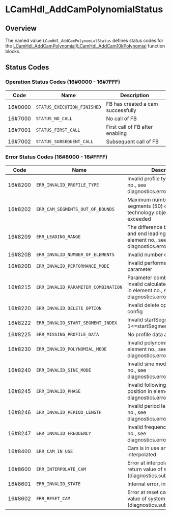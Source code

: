 # LCamHdl_AddCamPolynomialStatus

## Overview

The named value `LCamHdl_AddCamPolynomialStatus` defines status codes for the [LCamHdl_AddCamPolynomial](../../function-blocks/LCamHdl_AddCamPolynomial.md)/[LCamHdl_AddCam10kPolynomial](../../function-blocks/LCamHdl_AddCam10kPolynomial.md) function blocks.

## Status Codes

### Operation Status Codes (16#0000 - 16#7FFF)

| Code | Name | Description |
|------|------|-------------|
| 16#0000 | `STATUS_EXECUTION_FINISHED` | FB has created a cam successfully |
| 16#7000 | `STATUS_NO_CALL` | No call of FB |
| 16#7001 | `STATUS_FIRST_CALL` | First call of FB after enabling |
| 16#7002 | `STATUS_SUBSEQUENT_CALL` | Subsequent call of FB |

### Error Status Codes (16#8000 - 16#FFFF)

| Code | Name | Description |
|------|------|-------------|
| 16#8200 | `ERR_INVALID_PROFILE_TYPE` | Invalid profile type in element no., see diagnostics.errorElementNo |
| 16#8202 | `ERR_CAM_SEGMENTS_OUT_OF_BOUNDS` | Maximum number of cam segments (50) of the technology object was exceeded |
| 16#8209 | `ERR_LEADING_RANGE` | The difference between start and end leading value is <= 0 in element no., see diagnostics.errorElementNo |
| 16#820B | `ERR_INVALID_NUMBER_OF_ELEMENTS` | Invalid number of cam elements |
| 16#820D | `ERR_INVALID_PERFORMANCE_MODE` | Invalid performance mode parameter |
| 16#8215 | `ERR_INVALID_PARAMETER_COMBINATION` | Parameter combination leads to invalid calculated coefficients in element no., see diagnostics.errorElementNo |
| 16#8220 | `ERR_INVALID_DELETE_OPTION` | Invalid delete option - check config |
| 16#8222 | `ERR_INVALID_START_SEGMENT_INDEX` | Invalid startSegmentIndex, 1<=startSegmentIndex <=50 |
| 16#8225 | `ERR_MISSING_PROFILE_DATA` | No profile data available |
| 16#8230 | `ERR_INVALID_POLYNOMIAL_MODE` | Invalid polynomial mode in element no., see diagnostics.errorElementNo |
| 16#8240 | `ERR_INVALID_SINE_MODE` | Invalid sine mode in element no., see diagnostics.errorElementNo |
| 16#8245 | `ERR_INVALID_PHASE` | Invalid following start or end position in element no., see diagnostics.errorElementNo |
| 16#8246 | `ERR_INVALID_PERIOD_LENGTH` | Invalid period length in element no., see diagnostics.errorElementNo |
| 16#8247 | `ERR_INVALID_FREQUENCY` | Invalid frequency in element no., see diagnostics.errorElementNo |
| 16#8400 | `ERR_CAM_IN_USE` | Cam is in use and can't be interpolated |
| 16#8600 | `ERR_INTERPOLATE_CAM` | Error at interpolate cam – see return value of system function (diagnostics.subfunctionStatus) |
| 16#8601 | `ERR_INVALID_STATE` | Internal error, invalid state |
| 16#8602 | `ERR_RESET_CAM` | Error at reset cam – see return value of system function (diagnostics.subfunctionStatus) |